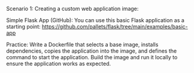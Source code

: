 Scenario 1: Creating a custom web application image:

Simple Flask App (GitHub): You can use this basic Flask application as a starting point: https://github.com/pallets/flask/tree/main/examples/basic-app

Practice: Write a Dockerfile that selects a base image, installs dependencies, copies the application into the image, and defines the command to start the application. Build the image and run it locally to ensure the application works as expected.